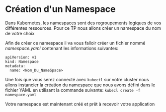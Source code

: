 # Création d'un Namespace

Dans Kubernetes, les namespaces sont des regroupements logiques de vos différentes ressources.
Pour ce TP nous allons créer un namespace du nom de votre choix

Afin de créer ce namespace il va vous falloir créer un fichier nommé *namespace.yaml* contenant les informations suivantes:

```
apiVersion: v1
kind: Namespace
metadata:
  name: <Nom_Du_NameSpace>
```

Une fois que vous serez connecté avec `kubectl` sur votre cluster nous allons instancier la création du namespace que nous avons défini dans le fichier YAML en utilisant la commande suivante: `kubecl create -f namespace.yaml`

Votre namespace est maintenant créé et prêt à recevoir votre application
